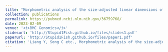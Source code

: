 ```yaml
---
title: "Morphometric analysis of the size-adjusted linear dimensions of the skull landmarks revealed craniofacial dysmorphology in <i>Mid1</i>-cKO mice"
collection: publications
permalink: https://pubmed.ncbi.nlm.nih.gov/36759768/
date: 2023-02-09
venue: '<i>BMC Genomics</i>'
slidesurl: 'http://Stupid1Fish.github.io/files/slides1.pdf'
paperurl: 'http://Stupid1Fish.github.io/files/paper1.pdf'
citation: 'Liang Y, Song C etc., Morphometric analysis of the size-adjusted linear dimensions of the skull landmarks revealed craniofacial dysmorphology in <i>Mid1</i>-cKO mice.&quot; <i>BMC Genomics</i>, 2023.'
---
```


